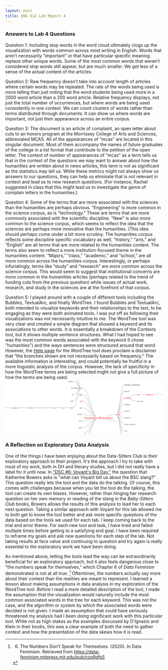 ```yaml
---
layout: post
title: ENG 612 Lab Report 4
---
```

### Answers to Lab 4 Questions
Question 1: Including stop words in the word cloud ultimately clogs up the visualization with words common across most writing in English. Words that aren’t necessarily “important” or that have particular specific meaning replace other unique words. Some of the most common words that weren’t considered stop words still appear, but are much smaller. We get less of a sense of the actual content of the articles.

Question 2: Raw frequency doesn’t take into account length of articles where certain words may be repeated. The rate of the words being used is more telling than just noting that the word students being used more in a 2000 word article than a 200 word article. Relative frequency displays, not just the total number of occurrences, but where words are being used consistently in one context. We can count clusters of words rather than terms distributed through documents. It can show us where words are important, not just their appearance across an entire corpus.

Question 3: The document is an article of complaint, an open letter about cuts to an honors program at the Morrissey College of Arts and Sciences, abbreviated MCAS. All of the appearances of “mcas” are located in this singular document. Most of them accompany the names of future graduates of the college in a list format that contribute to the petition of the open letter. The context of number of appearances of “mcas” as a term tells us that in the context of the questions we may want to answer about how the humanities are written about in news articles, this term is not as significant as the statistics may tell us. While these metrics might not always show us answers to our questions, they can help us eliminate that is not relevant in context and lead us to new research questions. (For instance, Rachel suggested in class that this might lead us to investigate the genre of complain letters in the humanities.)

Question 4: Some of the terms that are more associated with the sciences than the humanities are perhaps obvious. “Engineering” is more common in the science corpus, as is “technology.” These are terms that are more commonly associated with the scientific discipline. “New” is also more common to the science corpus, which seems to reflect the idea that the sciences are perhaps more innovative than the humanities. (This idea should perhaps come under a bit more scrutiny. The humanities corpus reflects some discipline specific vocabulary as well, “history,” “arts,” and “English” are all terms that are more related to the humanities content. The terms also seem to reflect a more institution-focused theme in the humanities content. “Majors,” “class,” “academic,” and “school,” are all more common across the humanities corpus. Interestingly, or perhaps infuriatingly, terms like “study” and “research” are more common across the science corpus. This would seem to suggest that institutional concerns are more common in the humanities articles (perhaps related to the trend of funding cuts from the previous question) while issues of actual work, research, and study in the sciences are at the forefront of that corpus.

Question 5: I played around with a couple of different tools including the Bubbles, TextualArc, and finally WordTree. I found Bubbles and TextualArc, both intended to visualize keywords and their relationships to the text, to be engaging as they were both animated tools. I was put off as following their visualizations was not necessarily intuitive to me. The WordTree tool was very clear and created a simple diagram that showed a keyword and its associations to other words. It is essentially a breakdown of the Contexts tool, but it shows multiple sentence structures. What I had hoped to see was the most common words associated with the keyword (I chose “humanities”) and the ways sentences were structured around that word. However, the [Help page](https://voyant-tools.org/docs/#!/guide/wordtree) for the WordTree tool does proclaim a disclaimer that “the branches shown are not necessarily based on frequency.” The available information is interesting, and could potentially be fruitful in a more linguistic analysis of the corpus. However, the lack of specificity in how the WordTree terms are being selected might not give a full picture of how the terms are being used.
![This is supposed to be an image of the visualization I looked at with WordTree.](wordtree.png)

### A Reflection on Exploratory Data Analysis
One of the things I have been enjoying about the Data-Sitters Club is their exploratory approach to their project. It's the approach I try to take with most of my work, both in DH and literary studies, but I did not really have a label for it until now. In ["DSC #6: Voyant's Big Day,"](https://datasittersclub.github.io/site/dsc6.html) the question that Katherine Bowers asks is "what can Voyant tell us about the BSC slang?" This question really lets the tool and the data do the talking. Of course, this comes with challenges because when you let the tool do the talking, the tool can create its own biases. However, rather than hinging her research question on her own memory or reading of the slang in the *Baby-Sitters Club* books, Bowers allows the results of this analysis to lead her to each next question. Taking a similar approach with Voyant for this lab allowed me to both get to know the tool better and ask more specific questions of the data based on the tools we used for each tab. I keep coming back to the trial and error theme. For each new tool and task, I have tried and failed multiple times before getting to a satisfying end goal. I have been required to reframe my goals and ask new questions for each step of the lab. Not taking results at face value and continuing to question and try again is really essential to the exploratory work we have been doing.

As mentioned above, letting the tools lead the way can be extraordinarily beneficial for an exploratory approach, but it also feels dangerous close to "the numbers speak for themselves," which Chapter 6 of *Data Feminism* demonstrated is not at all true. [^1] Oftentimes, the numbers actually say more about their context than the realities are meant to represent. I learned a lesson about making assumptions in data analysis in my exploration of the WordTree tool. Before I read a more detailed description of the tool, I made the assumption that the visualization would naturally include the most common associated words in the tree for each keyword. This was not the case, and the algorithm or system by which the associated words were decided is not given. I made an assumption that could have seriously threatened my analysis had I been doing significant work with this particular tool. While not as high stakes as the examples discussed by D'Ignazio and Klein in their books, this was a clear example of both the need to gather context and how the presentation of the data skews how it is read.

[^1]: 6. The Numbers Don’t Speak for Themselves. (2020). In Data Feminism. Retrieved from https://data-feminism.mitpress.mit.edu/pub/czq9dfs5
